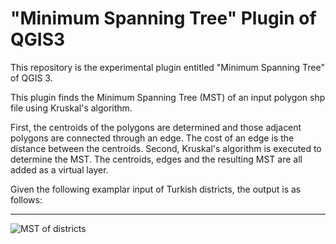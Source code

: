 # "Minimum Spanning Tree" Plugin of QGIS3
This repository is the experimental plugin entitled "Minimum Spanning Tree" of QGIS 3.

This plugin finds the Minimum Spanning Tree (MST) of an input polygon shp file using Kruskal's algorithm. 

First, the centroids of the polygons are determined and those adjacent polygons are connected through an edge. The cost of an edge is the distance between the centroids. Second, Kruskal's algorithm is executed to determine the MST. The centroids, edges and the resulting MST are all added as a virtual layer.

Given the following examplar input of Turkish districts, the output is as follows: 
- - - -


![MST of districts](https://pbs.twimg.com/media/Dz--HO9X0AEYTZn.jpg:large)




